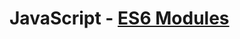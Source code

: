 # JavaScript - [ES6 Modules](https://www.theodinproject.com/paths/full-stack-javascript/courses/javascript/lessons/es6-modules)
